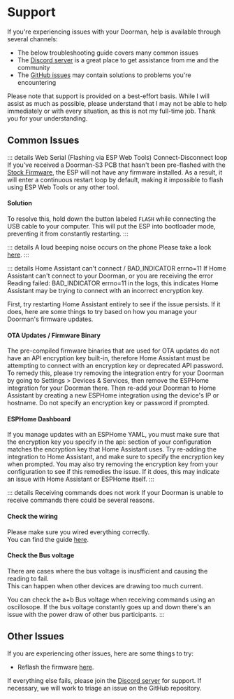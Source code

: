 # Support

If you're experiencing issues with your Doorman, help is available through several channels:

- The below troubleshooting guide covers many common issues
- The [Discord server](https://discord.gg/t2d34dvmBf) is a great place to get assistance from me and the community
- The [GitHub issues](https://github.com/AzonInc/Doorman/issues) may contain solutions to problems you're encountering

Please note that support is provided on a best-effort basis. While I will assist as much as possible, please understand that I may not be able to help immediately or with every situation, as this is not my full-time job. Thank you for your understanding.

## Common Issues

::: details Web Serial (Flashing via ESP Web Tools) Connect-Disconnect loop
If you've received a Doorman-S3 PCB that hasn't been pre-flashed with the [Stock Firmware](../firmware/stock-firmware.md), the ESP will not have any firmware installed. As a result, it will enter a continuous restart loop by default, making it impossible to flash using ESP Web Tools or any other tool.

#### Solution
To resolve this, hold down the button labeled `FLASH` while connecting the USB cable to your computer. This will put the ESP into bootloader mode, preventing it from constantly restarting.
:::

::: details A loud beeping noise occurs on the phone
Please take a look [here](../hardware-compatibility#known-issues).
:::

::: details Home Assistant can't connect / BAD_INDICATOR errno=11
If Home Assistant can't connect to your Doorman, or you are receiving the error Reading failed: BAD_INDICATOR errno=11 in the logs, this indicates Home Assistant may be trying to connect with an incorrect encryption key.

First, try restarting Home Assistant entirely to see if the issue persists. If it does, here are some things to try based on how you manage your Doorman's firmware updates.


#### OTA Updates / Firmware Binary

The pre-compiled firmware binaries that are used for OTA updates do not have an API encryption key built-in, therefore Home Assistant must be attempting to connect with an encryption key or deprecated API password. To remedy this, please try removing the integration entry for your Doorman by going to Settings > Devices & Services, then remove the ESPHome integration for your Doorman there. Then re-add your Doorman to Home Assistant by creating a new ESPHome integration using the device's IP or hostname. Do not specify an encryption key or password if prompted.

#### ESPHome Dashboard

If you manage updates with an ESPHome YAML, you must make sure that the encryption key you specify in the api: section of your configuration matches the encryption key that Home Assistant uses. Try re-adding the integration to Home Assistant, and make sure to specify the encryption key when prompted. You may also try removing the encryption key from your configuration to see if this remedies the issue. If it does, this may indicate an issue with Home Assistant or ESPHome itself.
:::

::: details Receiving commands does not work
If your Doorman is unable to receive commands there could be several reasons.

#### Check the wiring
Please make sure you wired everything correctly.\
You can find the guide [here](../getting-started#wiring).

#### Check the Bus voltage
There are cases where the bus voltage is inusfficient and causing the reading to fail.\
This can happen when other devices are drawing too much current.

You can check the a+b Bus voltage when receiving commands using an oscillosope.
If the bus voltage constantly goes up and down there's an issue with the power draw of other bus participants.
:::

## Other Issues

If you are experiencing other issues, here are some things to try:

- Reflash the firmware [here](../firmware/stock-firmware).

If everything else fails, please join the [Discord server](https://discord.gg/t2d34dvmBf) for support. If necessary, we will work to triage an issue on the GitHub repository.
